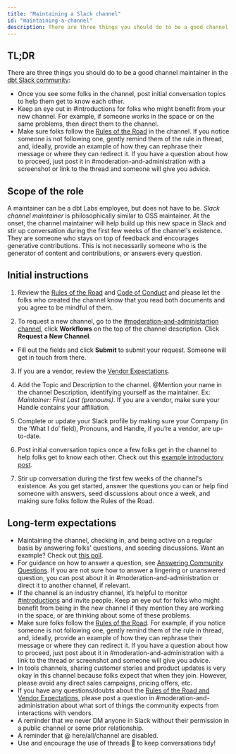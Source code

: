 ```yaml
---
title: "Maintaining a Slack channel"
id: "maintaining-a-channel"
description: There are three things you should do to be a good channel maintainer in the dbt Slack community
---
```


## TL;DR

There are three things you should do to be a good channel maintainer in the [dbt Slack community](https://community.getdbt.com/):

- Once you see some folks in the channel, post initial conversation topics to help them get to know each other.
- Keep an eye out in #introductions for folks who might benefit from your new channel. For example, if someone works in the space or on  the same problems, then direct them to the channel.
- Make sure folks follow the [Rules of the Road](https://docs.getdbt.com/docs/contributing/slack-rules-of-the-road) in the channel. If you notice someone is not following one, gently remind them of the rule in thread, and, ideally, provide an example of how they can rephrase their message or where they can redirect it.  If you have a question about how to proceed, just post it in #moderation-and-administration with a screenshot or link to the thread and someone will give you advice.

## Scope of the role

A maintainer can be a dbt Labs employee, but does not have to be. *Slack channel maintainer* is philosophically similar to OSS maintainer. At the onset, the channel maintainer will help build up this new space in Slack and stir up conversation during the first few weeks of the channel's existence. They are someone who stays on top of feedback and encourages generative contributions. This is not necessarily someone who is the generator of content and contributions, or answers every question.

## Initial instructions

1. Review the [Rules of the Road](/community/resources/community-rules-of-the-road) and [Code of Conduct](/community/resources/code-of-conduct) and please let the folks who created the channel know that you read both documents and you agree to be mindful of them.

2. To request a new channel, go to the [#moderation-and-administartion channel](https://getdbt.slack.com/archives/C02JJ8N822H), click **Workflows** on the top of the channel description. Click **Request a New Channel**.
  - Fill out the fields and click **Submit** to submit your request. Someone will get in touch from there.

3. If you are a vendor, review the [Vendor Expectations](community/resources/community-rules-of-the-road#vendor-expectations).

4. Add the Topic and Description to the channel. @Mention your name in the channel Description, identifying yourself as the maintainer. Ex: *Maintainer: First Last (pronouns).* If you are a vendor, make sure your Handle contains your affiliation.

5. Complete or update your Slack profile by making sure your Company (in the ‘What I do’ field), Pronouns, and Handle, if you’re a vendor, are up-to-date.

6. Post initial conversation topics once a few folks get in the channel to help folks get to know each other. Check out this [example introductory post](https://getdbt.slack.com/archives/C02FXAZRRDW/p1632407767005000).

7. Stir up conversation during the first few weeks of the channel's existence. As you get started, answer the questions you can or help find someone with answers, seed discussions about once a week, and making sure folks follow the Rules of the Road.

## Long-term expectations

- Maintaining the channel, checking in, and being active on a regular basis by answering folks' questions, and seeding discussions. Want an example? Check out [this poll](https://getdbt.slack.com/archives/C022A67TLFL/p1628279819038800).
- For guidance on how to answer a question, see [Answering Community Questions](https://www.getdbt.com/community/answering-community-questions). If you are not sure how to answer a lingering or unanswered question, you can post about it in #moderation-and-administration or direct it to another channel, if relevant.
- If the channel is an industry channel, it’s helpful to monitor [#introductions](https://getdbt.slack.com/archives/CETJLH1V3) and invite people. Keep an eye out for folks who might benefit from being in the new channel if they mention they are working in the space, or are thinking about some of these problems.
- Make sure folks follow the [Rules of the Road](https://docs.getdbt.com/docs/contributing/slack-rules-of-the-road). For example, if you notice someone is not following one, gently remind them of the rule in thread, and, ideally, provide an example of how they can rephrase their message or where they can redirect it.  If you have a question about how to proceed, just post about it in #moderation-and-administration with a link to the thread or screenshot and someone will give you advice.
- In tools channels, sharing customer stories and product updates is very okay in this channel because folks expect that when they join. However, please avoid any direct sales campaigns, pricing offers, etc.
- If you have any questions/doubts about the [Rules of the Road and Vendor Expectations](/community/resources/community-rules-of-the-road), please post a question in #moderation-and-administration about what sort of things the community expects from interactions with vendors.
- A reminder that we never DM anyone in Slack without their permission in a public channel or some prior relationship.
- A reminder that @ here/all/channel are disabled.
- Use and encourage the use of threads 🧵 to keep conversations tidy!
